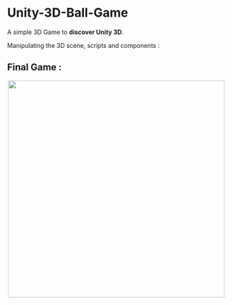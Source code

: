 # Unity-3D-Ball-Game

A simple 3D Game to **discover Unity 3D**.

Manipulating the 3D scene, scripts and components :

## Final Game :
<p align="center">
  <img  src="https://github.com/Amulya-coder/Unity-3D-Ball-Game/blob/main/Screenshots/final.gif" width="500px" >
